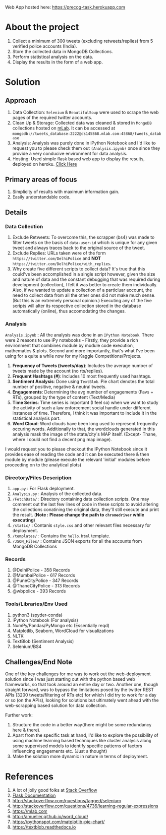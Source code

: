 Web App hosted here: https://precog-task.herokuapp.com

# About the project     
1. Collect a minimum of 300 tweets (excluding retweets/replies) from 5 verified police accounts (India).
2. Store the collected data in MongoDB Collections.
3. Perform statistical analysis on the data.
4. Display the results in the form of a web app.

# Solution
## Approach
1. Data Collection: `Selenium` & `BeautifulSoup` were used to scrape the web pages of the required twitter accounts.  
2. Clean Up & Storage: Collected data was cleaned & stored in `MongoDB` collections hosted on [mLab](https://mlab.com). It can be accessed at `mongodb://tweets_database:2222@ds145868.mlab.com:45868/tweets_database`
3. Analysis: Analysis was purely done in iPython Notebook and I'd like to request you to please check them out `(Analysis.ipynb)` once since they provide a very conducive environment for data analysis.
4. Hosting: Used simple flask based web app to display the results, deployed on heroku. [Click Here](https://precog-task.herokuapp.com)

## Primary areas of focus
1. Simplicity of results with maximum information gain.
2. Easily understandable code.

## Details
### Data Collection
1. Exclude Retweets: To overcome this, the scrapper (bs4) was made to filter tweets on the basis of `data-user-id` which is unique for any given tweet and always traces back to the original source of the tweet.
2. Exclude Replies: URLs taken were of the form `https://twitter.com/DelhiPolice` and **NOT** `https://twitter.com/DelhiPolice/with_replies`.
3. Why create five different scripts to collect data? It's true that this could've been accomplished in a single script however, given the size and nature of data and the constant debugging that was required during development (collection), I felt it was better to create them individually. Also, if we wanted to update a collection of a particluar account, the need to collect data from all the other ones did not make much sense. (But this is an extremely personal opinion.) Executing any of the five scripts will alter its respective collection stored in the database automatically (online), thus accomodating the changes.

### Analysis
`Analysis.ipynb` : All the analysis was done in an `IPython Notebook`. There were 2 reasons to use iPy notebooks - Firstly, they provide a rich environment that combines module by module code execution, mathematics & plots. Second and more importantly, that's what I've been using for a quite a while now for my Kaggle Competitions/Projects. 

1. **Frequency of Tweets (tweets/day)**: Includes the average number of tweets made by the account (no rts/replies). 
2. **Frequent Hashtags (#)**: Includes 10 most frequently used hashtags.
3. **Sentiment Analysis**: Done using `TextBlob`. Pie chart denotes the total number of positive, negative & neutral tweets. 
4. **Engagements**: Determining the avg number of engagements (Favs + RTs), grouped by the type of content (Text/Media)
5. **Time Series**: Time series is important (I feel so) when we want to study the activity of such a law enforcement social handle under different instances of time. Therefore, I think it was important to include it in the statistical analysis part.
6. **Word Cloud**: Word clouds have been long used to represent frequently occuring words. Additionally to that, the wordclouds generated in this analysis mask the image of the state/city's MAP itself. (Except- Thane, where I could not find a decent png map image). 

I would request you to please checkout the IPython Notebook since it provides ease of reading the code and it can be executed there & then module by module (please execute the relevant 'initial' modules before proceeding on to the analytical plots)

### Directory/Files Description
1. `app.py` : For Flask deployment. 
2. `Analysis.py` : Analysis of the collected data.
3. `/FetchData/` : Directory containing data collection scripts. One may comment out the last few lines of code in these scripts to avoid altering the collections conatining the original data, they'll still execute and print the result. (**Note : Please change the path to `chromedriver` while executing**)
4. `/static/` : Contanis `style.css` and other relevant files necessary for deployment.
5. `/templates/` : Contains the `hello.html` template.
6. `/JSON_Files/` : Contains JSON exports for all the accounts from MongoDB Collections

### Records
1. @DelhiPolice - 358 Records
2. @MumbaiPolice - 617 Records
3. @PuneCityPolice - 347 Records
4. @ThaneCityPolice - 313 Records
5. @wbpolice - 393 Records

### Tools/Libraries/Env Used
1. python3 (spyder-conda)
2. IPython Notebook (For analysis)
3. NumPy/Pandas/PyMongo etc (Essentially reqd)
4. Matplotlib, Seaborn, WordCloud for visualizations
5. NLTK 
6. TextBlob (Sentiment Analysis)
7. Selenium/BS4 

## Challenges/End Note
One of the key challenges for me was to work out the web-deployment solution since I was just starting out with the python based web frameworks, so that took around an entire day or two. Another one, though straight forward, was to bypass the limitations posed by the twitter REST APIs (3200 tweets/filtering of RTs etc) for which I did try to work for a day or so (on the APIs), looking for solutions but ultimately went ahead with the web-scrapping based solution for data collection.

Further work:
1. Structure the code in a better way(there might be some redundancy here & there).
2. Apart from the specific task at hand, I'd like to explore the possibility of using machine learning based techniques like cluster analysis along some supervised models to identify specific patterns of factors influencing engagements etc. (Just a thought) 
3. Make the solution more dynamic in nature in terms of deployment.

# References
1. A lot of jolly good folks at [Stack Overflow](http://stackoverflow.com)
2. [Flask Documentation](http://flask.pocoo.org/docs/0.12/)
3. http://stackoverflow.com/questions/tagged/selenium
4. http://stackoverflow.com/questions/4736/learning-regular-expressions
5. https://mlab.com
6. http://amueller.github.io/word_cloud/
7. https://pythonspot.com/matplotlib-pie-chart/
8. https://textblob.readthedocs.io
